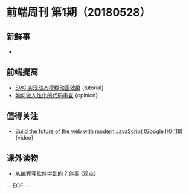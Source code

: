 # 前端周刊 第1期（20180528）

## 新鲜事
- 

## 前端提高
- [SVG 实现动态模糊动画效果](https://mp.weixin.qq.com/s/55hFDZNgXT3YYb9KR_bXUA) {tutorial}
- [如何做人性化的代码审查](https://mp.weixin.qq.com/s/MGNYAVe31Exn9UumHqUYEQ) {opinion}

## 值得关注
- [Build the future of the web with modern JavaScript (Google I/O ’18)](https://www.youtube.com/watch?v=mIWCLOftfRw&list=PLNYkxOF6rcIC4NQeXpdAy0RbOACI66Hvf&utm_source=ESnextNews.com&utm_medium=Weekly+Newsletter&utm_campaign=2018-05-22) {video}

## 课外读物
- [从编程写软件学到的 7 件事](https://mp.weixin.qq.com/s/7liVif6_3BdFjySEFakvBg) {观点}

[//]: # (分类图标
    新闻 {news}
    视频 {video}
    教程 {tutorial}
    代码 {code}
    演示 {demo}
    观点 {opinion}
    技巧 {tips}
    工具 {tools}
    书籍 {book}
    文档 {doc}
    GayHub {github}
    规范 {w3c}
    规范 {mdn}
    Three.js {threejs}
  )

-- EOF --